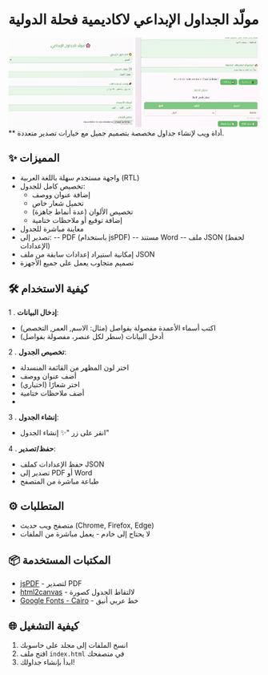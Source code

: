 
# مولّد الجداول الإبداعي لاكاديمية فحلة الدولية

<img width="250px" alt="Tag-Bot" src="https://github.com/fat-ban/fahlaTable/blob/main/img/image1.PNG"> <img width="250px" alt="Tag-Bot" src="https://github.com/fat-ban/fahlaTable/blob/main/img/image2.PNG">
**
أداة ويب لإنشاء جداول مخصصة بتصميم جميل مع خيارات تصدير متعددة.

## ✨ المميزات

- واجهة مستخدم سهلة باللغة العربية (RTL)
- تخصيص كامل للجدول:
  - إضافة عنوان ووصف
  - تحميل شعار خاص
  - تخصيص الألوان (عدة أنماط جاهزة)
  - إضافة توقيع أو ملاحظات ختامية
- معاينة مباشرة للجدول
- تصدير إلى:
-- PDF (باستخدام jsPDF)
  -- مستند Word
 --  ملف JSON (لحفظ الإعدادات)
- إمكانية استيراد إعدادات سابقة من ملف JSON
- تصميم متجاوب يعمل على جميع الأجهزة

## 🛠️ كيفية الاستخدام

1 . **إدخال البيانات**:
   - اكتب أسماء الأعمدة مفصولة بفواصل (مثال: الاسم, العمر, التخصص)
   - أدخل البيانات (سطر لكل عنصر، مفصولة بفواصل)

2 . **تخصيص الجدول**:
   - اختر لون المظهر من القائمة المنسدلة
   - أضف عنوان ووصف
   - اختر شعارًا (اختياري)
   - أضف ملاحظات ختامية
   - 
3 . **إنشاء الجدول**:
   - انقر على زر "✨ إنشاء الجدول"

4 . **حفظ/تصدير**:
   - حفظ الإعدادات كملف JSON
   - تصدير إلى PDF أو Word
   - طباعة مباشرة من المتصفح

## ⚙️ المتطلبات

- متصفح ويب حديث (Chrome, Firefox, Edge)
- لا يحتاج إلى خادم - يعمل مباشرة من الملفات

## 📦 المكتبات المستخدمة

- [jsPDF](https://parall.ax/products/jspdf) - لتصدير PDF
- [html2canvas](https://html2canvas.hertzen.com/) - لالتقاط الجدول كصورة
- [Google Fonts - Cairo](https://fonts.google.com/specimen/Cairo) - خط عربي أنيق

## 🌐 كيفية التشغيل

1. انسخ الملفات إلى مجلد على حاسوبك
2. افتح ملف `index.html` في متصفحك
3. ابدأ بإنشاء جداولك!

